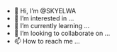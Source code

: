 - 👋 Hi, I’m @SKYELWA
- 👀 I’m interested in ...
- 🌱 I’m currently learning ...
- 💞️ I’m looking to collaborate on ...
- 📫 How to reach me ...

<!---
SKYELWA/SKYELWA is a ✨ special ✨ repository because its `README.md` (this file) appears on your GitHub profile.
You can click the Preview link to take a look at your changes.
--->
